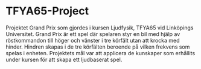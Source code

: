 # TFYA65-Project
Projektet Grand Prix som gjordes i kursen Ljudfysik, TFYA65 vid Linköpings Universitet. Grand Prix är ett spel där spelaren styr en bil med hjälp av röstkommandon till höger och vänster i tre körfält utan att krocka med hinder. Hindren skapas i de tre körfälten beroende på vilken frekvens som spelas i enheten. Projektets mål var att applicera de kunskaper som erhållits under kursen för att skapa ett ljudbaserat spel.

